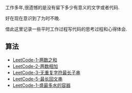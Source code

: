 工作多年,很遗憾的是没有留下多少有意义的文字或者代码.

好在现在意识到了为时不晚.

借此这里记录一些平时工作过程写代码的思考过程和心得体会.

## 算法
- [LeetCode-1-两数之和](coding/src/main/java/com/roadmap/algorithm/TwoSum1.java)
- [LeetCode-2-两数相加](coding/src/main/java/com/roadmap/algorithm/AddTwoNumbers2.java)
- [LeetCode-3-无重复字符最长子串](coding/src/main/java/com/roadmap/algorithm/LengthOfLongestSubstring3.java)
- [LeetCode-5-最长回文串](coding/src/main/java/com/roadmap/algorithm/LongestPalindrome5.java)
- [LeetCode-1-盛最多水的容器](coding/src/main/java/com/roadmap/algorithm/MaxArea11.java)

